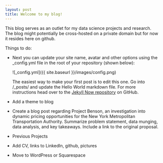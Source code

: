 ```yaml
---
layout: post
title: Welcome to my blog!
---
```


This blog serves as an outlet for my data science projects and research. The blog might potentially be cross-hosted on a private domain but for now it resides here on github.

Things to do:  
* Next you can update your site name, avatar and other options using the _config.yml file in the root of your repository (shown below):

  ![_config.yml]({{ site.baseurl }}/images/config.png)

  The easiest way to make your first post is to edit this one. Go into /_posts/ and update the Hello World markdown file. For more instructions head over to the [Jekyll Now repository](https://github.com/barryclark/jekyll-now) on GitHub.

* Add a theme to blog

* Create a blog post regarding Project Benson, an investigation into dynamic pricing opportunities for the New York Metropolitan Transportation Authority.  Summarize problem statement, data munging, data analysis, and key takeaways. Include a link to the original proposal.

* Previous Projects

* Add CV, links to LinkedIn, github, pictures

* Move to WordPress or Squarespace
